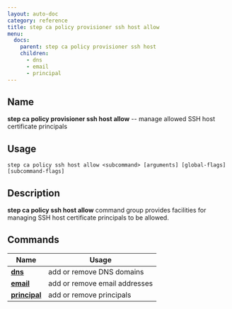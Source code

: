 ```yaml
---
layout: auto-doc
category: reference
title: step ca policy provisioner ssh host allow
menu:
  docs:
    parent: step ca policy provisioner ssh host
    children:
      - dns
      - email
      - principal
---
```


## Name
**step ca policy provisioner ssh host allow** -- manage allowed SSH host certificate principals

## Usage

```raw
step ca policy ssh host allow <subcommand> [arguments] [global-flags] [subcommand-flags]
```

## Description

**step ca policy ssh host allow** command group provides facilities for managing SSH host certificate principals to be allowed.

## Commands


| Name | Usage |
|---|---|
| **[dns](dns/)** | add or remove DNS domains |
| **[email](email/)** | add or remove email addresses |
| **[principal](principal/)** | add or remove principals |

